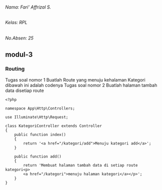 ###### Nama: Fari' Affrizal S.
###### Kelas: RPL
###### No.Absen: 25
## modul-3
### Routing
Tugas soal nomor 1 Buatlah Route yang menuju kehalaman Kategori
dibawah ini adalah codenya
Tugas soal nomor 2 Buatlah halaman tambah data disetiap route
```
<?php

namespace App\Http\Controllers;

use Illuminate\Http\Request;

class KategoriController extends Controller
{
    public function index()
    {
        return '<a href="/kategori/add">Menuju kategori add</a>';
    }

    public function add()
    {
        return 'Membuat halaman tambah data di setiap route kategori<p>
        <a href="/kategori">menuju halaman kategori</a></p>';
    }
}

```
